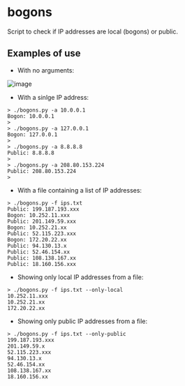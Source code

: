 # bogons
Script to check if IP addresses are local (bogons) or public.

## Examples of use

- With no arguments:

![image](https://user-images.githubusercontent.com/163230/231056559-e725c7fc-736a-4c5b-a872-1bebe8800d38.png)


- With a sinlge IP address:

```shell
> ./bogons.py -a 10.0.0.1
Bogon: 10.0.0.1
>
> ./bogons.py -a 127.0.0.1
Bogon: 127.0.0.1
>
> ./bogons.py -a 8.8.8.8
Public: 8.8.8.8
>
> ./bogons.py -a 208.80.153.224
Public: 208.80.153.224
>
```

- With a file containing a list of IP addresses:

```shell
> ./bogons.py -f ips.txt
Public: 199.187.193.xxx
Bogon: 10.252.11.xxx
Public: 201.149.59.xxx
Bogon: 10.252.21.xx
Public: 52.115.223.xxx
Bogon: 172.20.22.xx
Public: 94.130.13.x
Public: 52.46.154.xx
Public: 108.138.167.xx
Public: 18.160.156.xxx
```

- Showing only local IP addresses from a file:

```shell
> ./bogons.py -f ips.txt --only-local
10.252.11.xxx
10.252.21.xx
172.20.22.xx
```

- Showing only public IP addresses from a file:

```shell
> ./bogons.py -f ips.txt --only-public
199.187.193.xxx
201.149.59.x
52.115.223.xxx
94.130.13.x
52.46.154.xx
108.138.167.xx
18.160.156.xx
```
